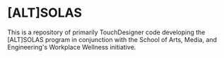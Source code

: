 # [ALT]SOLAS
This is a repository of primarily TouchDesigner code developing the [ALT]SOLAS program in conjunction with the School of Arts, Media, and Engineering's Workplace Wellness initiative.
